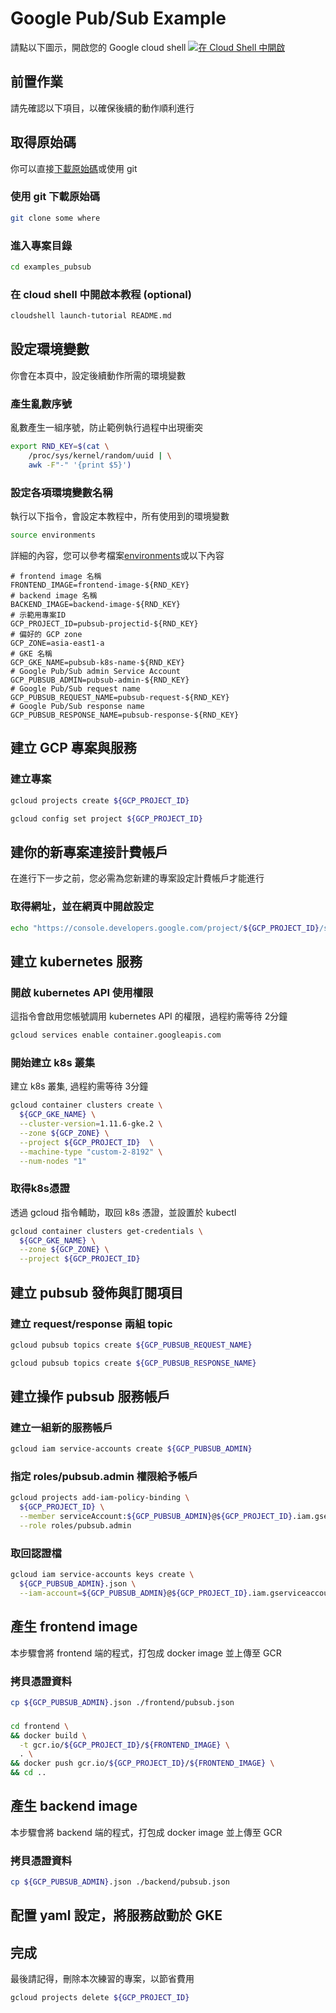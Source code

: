 # Google Pub/Sub Example

請點以下圖示，開啟您的 Google cloud shell
<a href="https://console.cloud.google.com/cloudshell/editor?shellonly=true" target="_blank"><img src="https://gstatic.com/cloudssh/images/open-btn.png" alt="在 Cloud Shell 中開啟"/></a>


## 前置作業

請先確認以下項目，以確保後續的動作順利進行

## 取得原始碼 

你可以直接[下載原始碼]或使用 git

### 使用 git 下載原始碼 

```bash
git clone some where
```

### 進入專案目錄

```bash
cd examples_pubsub
```

### 在 cloud shell 中開啟本教程 (optional)

```bash 
cloudshell launch-tutorial README.md
```

## 設定環境變數

你會在本頁中，設定後續動作所需的環境變數

### 產生亂數序號

亂數產生一組序號，防止範例執行過程中出現衝突

```bash
export RND_KEY=$(cat \
    /proc/sys/kernel/random/uuid | \
    awk -F"-" '{print $5}')
```

### 設定各項環境變數名稱

執行以下指令，會設定本教程中，所有使用到的環境變數

```bash
source environments 
```

詳細的內容，您可以參考檔案[environments]或以下內容

```
# frontend image 名稱
FRONTEND_IMAGE=frontend-image-${RND_KEY}
# backend image 名稱
BACKEND_IMAGE=backend-image-${RND_KEY}
# 示範用專案ID 
GCP_PROJECT_ID=pubsub-projectid-${RND_KEY}
# 偏好的 GCP zone
GCP_ZONE=asia-east1-a
# GKE 名稱 
GCP_GKE_NAME=pubsub-k8s-name-${RND_KEY}
# Google Pub/Sub admin Service Account
GCP_PUBSUB_ADMIN=pubsub-admin-${RND_KEY}
# Google Pub/Sub request name
GCP_PUBSUB_REQUEST_NAME=pubsub-request-${RND_KEY}
# Google Pub/Sub response name
GCP_PUBSUB_RESPONSE_NAME=pubsub-response-${RND_KEY}
```

## 建立 GCP 專案與服務

### 建立專案

```bash
gcloud projects create ${GCP_PROJECT_ID}
```

```bash
gcloud config set project ${GCP_PROJECT_ID}
```

## 建你的新專案連接計費帳戶

在進行下一步之前，您必需為您新建的專案設定計費帳戶才能進行

### 取得網址，並在網頁中開啟設定

```bash
echo "https://console.developers.google.com/project/${GCP_PROJECT_ID}/settings"
```

## 建立 kubernetes 服務

### 開啟 kubernetes API 使用權限

這指令會啟用您帳號調用 kubernetes API 的權限，過程約需等待 2分鐘

```bash
gcloud services enable container.googleapis.com
```

### 開始建立 k8s 叢集

建立 k8s 叢集, 過程約需等待 3分鐘

```bash
gcloud container clusters create \
  ${GCP_GKE_NAME} \
  --cluster-version=1.11.6-gke.2 \
  --zone ${GCP_ZONE} \
  --project ${GCP_PROJECT_ID}  \
  --machine-type "custom-2-8192" \
  --num-nodes "1"
```

### 取得k8s憑證

透過 gcloud 指令輔助，取回 k8s 憑證，並設置於 kubectl

```bash
gcloud container clusters get-credentials \
  ${GCP_GKE_NAME} \
  --zone ${GCP_ZONE} \
  --project ${GCP_PROJECT_ID} 
```


## 建立 pubsub 發佈與訂閱項目

### 建立 request/response 兩組 topic

```bash
gcloud pubsub topics create ${GCP_PUBSUB_REQUEST_NAME}
```

```bash
gcloud pubsub topics create ${GCP_PUBSUB_RESPONSE_NAME}
```

## 建立操作 pubsub 服務帳戶

### 建立一組新的服務帳戶

```bash
gcloud iam service-accounts create ${GCP_PUBSUB_ADMIN}
```
 
### 指定 roles/pubsub.admin 權限給予帳戶

```bash
gcloud projects add-iam-policy-binding \
  ${GCP_PROJECT_ID} \
  --member serviceAccount:${GCP_PUBSUB_ADMIN}@${GCP_PROJECT_ID}.iam.gserviceaccount.com \
  --role roles/pubsub.admin
```

### 取回認證檔

```bash
gcloud iam service-accounts keys create \
  ${GCP_PUBSUB_ADMIN}.json \
  --iam-account=${GCP_PUBSUB_ADMIN}@${GCP_PROJECT_ID}.iam.gserviceaccount.com
```

## 產生 frontend image

本步驟會將 frontend 端的程式，打包成 docker image 並上傳至 GCR

### 拷貝憑證資料

```bash
cp ${GCP_PUBSUB_ADMIN}.json ./frontend/pubsub.json
```

### 

```bash
cd frontend \
&& docker build \
  -t gcr.io/${GCP_PROJECT_ID}/${FRONTEND_IMAGE} \
  . \
&& docker push gcr.io/${GCP_PROJECT_ID}/${FRONTEND_IMAGE} \
&& cd ..
```


## 產生 backend image

本步驟會將 backend 端的程式，打包成 docker image 並上傳至 GCR

### 拷貝憑證資料

```bash
cp ${GCP_PUBSUB_ADMIN}.json ./backend/pubsub.json
```

## 配置 yaml 設定，將服務啟動於 GKE


## 完成

最後請記得，刪除本次練習的專案，以節省費用

```bash
gcloud projects delete ${GCP_PROJECT_ID}
```

[cloud shell]: (https://console.cloud.google.com/cloudshell/editor?shellonly=true)
[environments]: (./environments)
[下載原始碼]: (http://www.google.com)